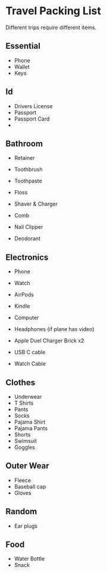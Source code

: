 # Travel Packing List

Different trips require different items.

## Essential

- Phone
- Wallet
- Keys

## Id

- Drivers License
- Passport
- Passport Card
- 

## Bathroom

- Retainer
- Toothbrush
- Toothpaste
- Floss

- Shaver & Charger
- Comb
- Nail Clipper
- Deodorant


## Electronics

- Phone
- Watch
- AirPods
- Kindle
- Computer
- Headphones (if plane has video)

- Apple Duel Charger Brick x2
- USB C cable
- Watch Cable

## Clothes

- Underwear
- T Shirts
- Pants
- Socks
- Pajama Shirt
- Pajama Pants
- Shorts
- Swimsuit
- Goggles

## Outer Wear

- Fleece
- Baseball cap
- Gloves

## Random

- Ear plugs


## Food

- Water Bottle
- Snack